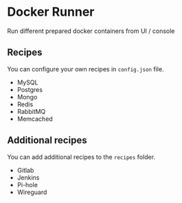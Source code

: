 # Docker Runner

Run different prepared docker containers from UI / console

## Recipes
You can configure your own recipes in `config.json` file.

- MySQL      	      
- Postgres   	      
- Mongo
- Redis
- RabbitMQ
- Memcached

## Additional recipes
You can add additional recipes to the `recipes` folder. 

- Gitlab
- Jenkins
- Pi-hole
- Wireguard